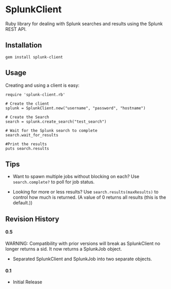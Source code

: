 # SplunkClient

Ruby library for dealing with Splunk searches and results using the Splunk REST API.

## Installation

	gem install splunk-client

## Usage

Creating and using a client is easy:

	require 'splunk-client.rb'

	# Create the client
	splunk = SplunkClient.new("username", "password", "hostname")

	# Create the Search
	search = splunk.create_search("test_search")

	# Wait for the Splunk search to complete
	search.wait_for_results

	#Print the results 
	puts search.results

## Tips

* Want to spawn multiple jobs without blocking on each? Use `search.complete?` to poll for job status. 

* Looking for more or less results? Use `search.results(maxResults)` to control how much is returned. (A value of 0 returns all results (this is the default.))

## Revision History

#### 0.5
WARNING: Compatibility with prior versions will break as SplunkClient no longer returns a sid. It now returns a SplunkJob object.

* Separated SplunkClient and SplunkJob into two separate objects. 

#### 0.1
* Initial Release

